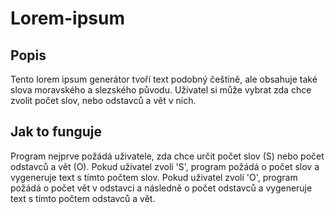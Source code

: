 # Lorem-ipsum

## Popis
Tento lorem ipsum generátor tvoří text podobný češtině, ale obsahuje také slova moravského a slezského původu.
Užívatel si může vybrat zda chce zvolit počet slov, nebo odstavců a vět v nich.

## Jak to funguje
Program nejprve požádá uživatele, zda chce určit počet slov (S) nebo počet odstavců a vět (O). 
Pokud uživatel zvolí 'S', program požádá o počet slov a vygeneruje text s tímto počtem slov. 
Pokud uživatel zvolí 'O', program požádá o počet vět v odstavci a následně o počet odstavců a vygeneruje text s tímto počtem odstavců a vět.
